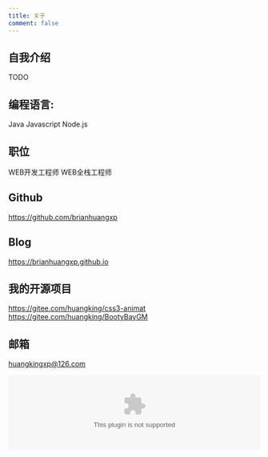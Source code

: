 ```yaml
---
title: 关于
comment: false
---
```


## 自我介绍

TODO

## 编程语言:

Java
Javascript
Node.js


## 职位

WEB开发工程师
WEB全栈工程师

## Github

https://github.com/brianhuangxp

## Blog

https://brianhuangxp.github.io
    
## 我的开源项目

https://gitee.com/huangking/css3-animat
https://gitee.com/huangking/BootyBayGM
              
## 邮箱

huangkingxp@126.com


<embed src="/assets/swf/xfish.swf" width="100%" height="auto"></embed>
